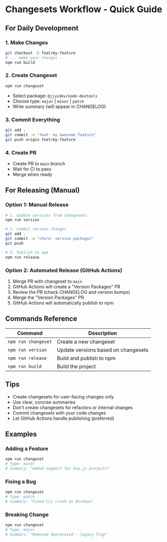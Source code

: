 # Changesets Workflow - Quick Guide

## For Daily Development

### 1. Make Changes

```bash
git checkout -b feat/my-feature
# ... make your changes ...
npm run build
```

### 2. Create Changeset

```bash
npm run changeset
```

- Select package: `@jjuidev/node-devtools`
- Choose type: `major` | `minor` | `patch`
- Write summary (will appear in CHANGELOG)

### 3. Commit Everything

```bash
git add .
git commit -m "feat: my awesome feature"
git push origin feat/my-feature
```

### 4. Create PR

- Create PR to `main` branch
- Wait for CI to pass
- Merge when ready

## For Releasing (Manual)

### Option 1: Manual Release

```bash
# 1. Update versions from changesets
npm run version

# 2. Commit version changes
git add .
git commit -m "chore: version packages"
git push

# 3. Publish to npm
npm run release
```

### Option 2: Automated Release (GitHub Actions)

1. Merge PR with changeset to `main`
2. GitHub Actions will create a "Version Packages" PR
3. Review the PR (check CHANGELOG and version bumps)
4. Merge the "Version Packages" PR
5. GitHub Actions will automatically publish to npm

## Commands Reference

| Command             | Description                         |
| ------------------- | ----------------------------------- |
| `npm run changeset` | Create a new changeset              |
| `npm run version`   | Update versions based on changesets |
| `npm run release`   | Build and publish to npm            |
| `npm run build`     | Build the project                   |

## Tips

- Create changesets for user-facing changes only
- Use clear, concise summaries
- Don't create changesets for refactors or internal changes
- Commit changesets with your code changes
- Let GitHub Actions handle publishing (preferred)

## Examples

### Adding a Feature

```bash
npm run changeset
# Type: minor
# Summary: "Added support for Vue.js projects"
```

### Fixing a Bug

```bash
npm run changeset
# Type: patch
# Summary: "Fixed CLI crash on Windows"
```

### Breaking Change

```bash
npm run changeset
# Type: major
# Summary: "Removed deprecated --legacy flag"
```
